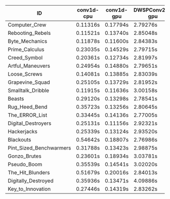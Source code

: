 |ID|conv1d-cpu|conv1d-gpu|DWSPConv2D-gpu|gemm-gpu|avg|
|-|-|-|-|-|-|
|Computer_Crew|0.11316s|0.17794s|2.79276s|1.65348s|1.18434s|
|Rebooting_Rebels|0.11521s|0.13740s|2.85048s|1.66926s|1.19309s|
|Byte_Mechanics|0.11878s|0.11600s|2.84383s|1.74780s|1.20660s|
|Prime_Calculus|0.23035s|0.14529s|2.79715s|1.65872s|1.20788s|
|Creed_Symbol|0.20361s|0.12734s|2.81997s|1.68372s|1.20866s|
|Artful_Maneuvers|0.24954s|0.14880s|2.79651s|1.66893s|1.21594s|
|Loose_Screws|0.14081s|0.13885s|2.83039s|1.75873s|1.21719s|
|Grapevine_Squad|0.25105s|0.13729s|2.81952s|1.68806s|1.22398s|
|Smalltalk_Dribble|0.11915s|0.11636s|3.00158s|1.75314s|1.24756s|
|Beasts|0.29120s|0.13298s|2.78541s|1.86722s|1.26920s|
|Rug_Heed_Bend|0.35723s|0.13256s|2.80645s|1.82264s|1.27972s|
|The_ERROR_List|0.33445s|0.14136s|2.77005s|1.87762s|1.28087s|
|Digital_Destroyers|0.25131s|0.11156s|2.92321s|1.84634s|1.28310s|
|Hackerjacks|0.25339s|0.13124s|2.93520s|1.86799s|1.29696s|
|Blackouts|0.54642s|0.18807s|2.76986s|1.69587s|1.30006s|
|Pint_Sized_Benchwarmers|0.31788s|0.13423s|2.98875s|1.88586s|1.33168s|
|Gonzo_Brutes|0.23601s|0.18934s|3.03781s|1.90236s|1.34138s|
|Pseudo_Boom|0.35539s|0.14541s|3.02020s|1.90982s|1.35771s|
|The_Hit_Blunders|0.51679s|0.20016s|2.84013s|1.87557s|1.35816s|
|Digitally_Destroyed|0.35936s|0.13471s|4.09886s|2.41358s|1.75163s|
|Key_to_Innovation|0.27446s|0.14319s|2.83262s|infs|infs|
